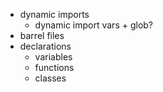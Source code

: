 - dynamic imports
  - dynamic import vars + glob?
- barrel files
- declarations
  - variables
  - functions
  - classes